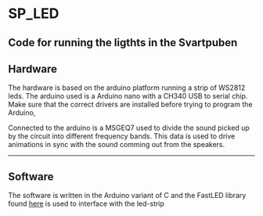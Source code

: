 # SP_LED
Code for running the ligthts in the Svartpuben
---
## Hardware
The hardware is based on the arduino platform running a strip of WS2812 leds. The arduino used is a Arduino nano with a CH340 USB to serial chip. Make sure that the correct drivers are installed before trying to program the Arduino,

Connected to the arduino is a MSGEQ7 used to divide the sound picked up by the circuit into different frequency bands. This data is used to drive animations in sync with the sound comming out from the speakers.

---
## Software
The software is written in the Arduino variant of C and the FastLED library found [here](fastled.io) is used to interface with the led-strip
